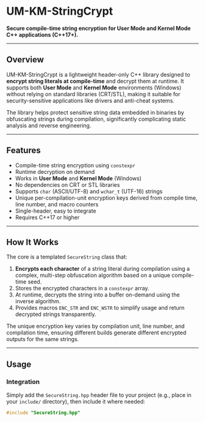 # UM-KM-StringCrypt

**Secure compile-time string encryption for User Mode and Kernel Mode C++ applications (C++17+).**

---

## Overview

UM-KM-StringCrypt is a lightweight header-only C++ library designed to **encrypt string literals at compile-time** and decrypt them at runtime. It supports both **User Mode** and **Kernel Mode** environments (Windows) without relying on standard libraries (CRT/STL), making it suitable for security-sensitive applications like drivers and anti-cheat systems.

The library helps protect sensitive string data embedded in binaries by obfuscating strings during compilation, significantly complicating static analysis and reverse engineering.

---

## Features

- Compile-time string encryption using `constexpr`
- Runtime decryption on demand
- Works in **User Mode** and **Kernel Mode** (Windows)
- No dependencies on CRT or STL libraries
- Supports `char` (ASCII/UTF-8) and `wchar_t` (UTF-16) strings
- Unique per-compilation-unit encryption keys derived from compile time, line number, and macro counters
- Single-header, easy to integrate
- Requires C++17 or higher

---

## How It Works

The core is a templated `SecureString` class that:

1. **Encrypts each character** of a string literal during compilation using a complex, multi-step obfuscation algorithm based on a unique compile-time seed.
2. Stores the encrypted characters in a `constexpr` array.
3. At runtime, decrypts the string into a buffer on-demand using the inverse algorithm.
4. Provides macros `ENC_STR` and `ENC_WSTR` to simplify usage and return decrypted strings transparently.

The unique encryption key varies by compilation unit, line number, and compilation time, ensuring different builds generate different encrypted outputs for the same strings.

---

## Usage

### Integration

Simply add the `SecureString.hpp` header file to your project (e.g., place in your `include/` directory), then include it where needed:

```cpp
#include "SecureString.hpp"
